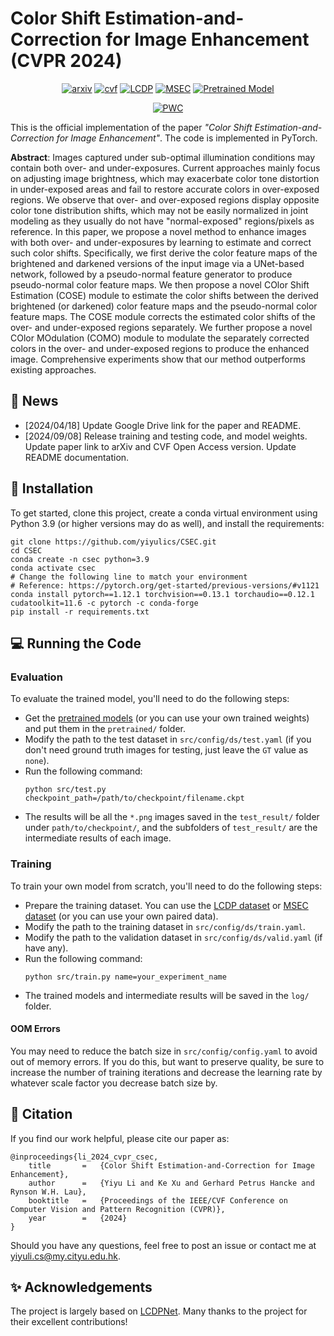 # Color Shift Estimation-and-Correction for Image Enhancement (CVPR 2024)

<div align="center">


[![arxiv](https://img.shields.io/badge/Paper-arXiv-b31b1b)](https://arxiv.org/abs/2405.17725)
[![cvf](https://img.shields.io/badge/Paper-CVF-%23357DBD)](https://openaccess.thecvf.com/content/CVPR2024/papers/Li_Color_Shift_Estimation-and-Correction_for_Image_Enhancement_CVPR_2024_paper.pdf)
[![LCDP](https://img.shields.io/badge/Dataset-LCDP-%23cda6c3)](https://github.com/onpix/LCDPNet/tree/main)
[![MSEC](https://img.shields.io/badge/Dataset-MSEC-%23cda6c3)](https://github.com/mahmoudnafifi/Exposure_Correction)
[![Pretrained Model](https://img.shields.io/badge/Pretrained-Model-%2380f69a)](https://drive.google.com/drive/folders/1SEQu3f2IdNnLlFH1OLUGyny5Xy-0TGzb?usp=sharing)

[![PWC](https://img.shields.io/endpoint.svg?url=https://paperswithcode.com/badge/color-shift-estimation-and-correction-for/image-enhancement-on-exposure-errors)](https://paperswithcode.com/sota/image-enhancement-on-exposure-errors?p=color-shift-estimation-and-correction-for)


</div>



This is the official implementation of the paper *"Color Shift Estimation-and-Correction for Image Enhancement"*. The code is implemented in PyTorch.


**Abstract**: Images captured under sub-optimal illumination conditions may contain both over- and under-exposures.
Current approaches mainly focus on adjusting image brightness, which may exacerbate color tone distortion in under-exposed areas and fail to restore accurate colors in over-exposed regions.
We observe that over- and over-exposed regions display opposite color tone distribution shifts, which may not be easily normalized in joint modeling as they usually do not have "normal-exposed" regions/pixels as reference.
In this paper, we propose a novel method to enhance images with both over- and under-exposures by learning to estimate and correct such color shifts.
Specifically, we first derive the color feature maps of the brightened and darkened versions of the input image via a UNet-based network, followed by a pseudo-normal feature generator to produce pseudo-normal color feature maps.
We then propose a novel COlor Shift Estimation (COSE) module to estimate the color shifts between the derived brightened (or darkened) color feature maps and the pseudo-normal color feature maps.
The COSE module corrects the estimated color shifts of the over- and under-exposed regions separately.
We further propose a novel COlor MOdulation (COMO) module to modulate the separately corrected colors in the over- and under-exposed regions to produce the enhanced image.
Comprehensive experiments show that our method outperforms existing approaches.


## :mega: News
- [2024/04/18] Update Google Drive link for the paper and README.
- [2024/09/08] Release training and testing code, and model weights. Update paper link to arXiv and CVF Open Access version. Update README documentation.


## :wrench: Installation
To get started, clone this project, create a conda virtual environment using Python 3.9 (or higher versions may do as well), and install the requirements:
```
git clone https://github.com/yiyulics/CSEC.git
cd CSEC
conda create -n csec python=3.9
conda activate csec
# Change the following line to match your environment
# Reference: https://pytorch.org/get-started/previous-versions/#v1121
conda install pytorch==1.12.1 torchvision==0.13.1 torchaudio==0.12.1 cudatoolkit=11.6 -c pytorch -c conda-forge
pip install -r requirements.txt
```


## :computer: Running the Code

### Evaluation

To evaluate the trained model, you'll need to do the following steps:
- Get the [pretrained models](https://drive.google.com/drive/folders/1SEQu3f2IdNnLlFH1OLUGyny5Xy-0TGzb?usp=sharing) (or you can use your own trained weights) and put them in the `pretrained/` folder.
- Modify the path to the test dataset in `src/config/ds/test.yaml` (if you don't need ground truth images for testing, just leave the `GT` value as `none`).
- Run the following command:
    ```
    python src/test.py checkpoint_path=/path/to/checkpoint/filename.ckpt
    ```
- The results will be all the `*.png` images saved in the `test_result/` folder under `path/to/checkpoint/`, and the subfolders of `test_result/` are the intermediate results of each image.

### Training

To train your own model from scratch, you'll need to do the following steps:
- Prepare the training dataset. You can use the [LCDP dataset](https://github.com/onpix/LCDPNet/tree/main) or [MSEC dataset](https://github.com/mahmoudnafifi/Exposure_Correction) (or you can use your own paired data).
- Modify the path to the training dataset in `src/config/ds/train.yaml`.
- Modify the path to the validation dataset in `src/config/ds/valid.yaml` (if have any).
- Run the following command:
    ```
    python src/train.py name=your_experiment_name
    ```
- The trained models and intermediate results will be saved in the `log/` folder.

#### OOM Errors

You may need to reduce the batch size in `src/config/config.yaml` to avoid out of memory errors. If you do this, but want to preserve quality, be sure to increase the number of training iterations and decrease the learning rate by whatever scale factor you decrease batch size by.



## :postbox: Citation
If you find our work helpful, please cite our paper as:
```
@inproceedings{li_2024_cvpr_csec,
    title       =   {Color Shift Estimation-and-Correction for Image Enhancement},
    author      =   {Yiyu Li and Ke Xu and Gerhard Petrus Hancke and Rynson W.H. Lau},
    booktitle   =   {Proceedings of the IEEE/CVF Conference on Computer Vision and Pattern Recognition (CVPR)},
    year        =   {2024}
}
```
Should you have any questions, feel free to post an issue or contact me at [yiyuli.cs@my.cityu.edu.hk](mailto:yiyuli.cs@my.cityu.edu.hk).


## :sparkles: Acknowledgements
The project is largely based on [LCDPNet](https://github.com/onpix/LCDPNet.git). Many thanks to the project for their excellent contributions!


